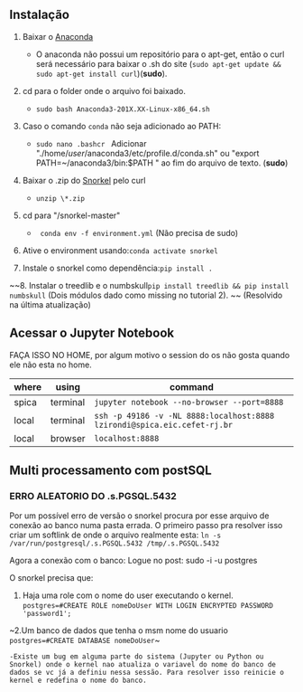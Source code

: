 
## Instalação 
1. Baixar o [Anaconda](https://www.anaconda.com/distribution/)
    - O anaconda não possui um repositório para o apt-get, então o curl será necessário para baixar o .sh do site (```sudo apt-get update && sudo apt-get install curl```)(**sudo**).
  
2. cd para o folder onde o arquivo foi baixado.
    - ```sudo bash Anaconda3-201X.XX-Linux-x86_64.sh```

3. Caso o comando ```conda``` não seja adicionado ao PATH:
    - ```sudo nano .bashcr ```
      Adicionar "./home/*user*/anaconda3/etc/profile.d/conda.sh" ou "export PATH=~/anaconda3/bin:$PATH
" ao fim do arquivo de texto. (**sudo**)
      
4. Baixar o .zip do [Snorkel](https://github.com/HazyResearch/snorkel) pelo curl
	- ```unzip \*.zip```

5. cd para "/snorkel-master"
	- ``` conda env -f environment.yml``` (Não precisa de sudo)

6. Ative o environment usando:```conda activate snorkel```

7. Instale o snorkel como dependência:``` pip install . ```

~~8. Instalar o treedlib e o numbskull```pip install treedlib && pip install numbskull``` (Dois módulos dado como missing no tutorial 2). ~~ (Resolvido na última atualização)

## Acessar o Jupyter Notebook

FAÇA ISSO NO HOME, por algum motivo o session do os não gosta quando ele não esta no home.

| where  | using    | command                                          |
| ------ | -------- | ------------------------------------------------ |
| spica | terminal | `jupyter notebook --no-browser --port=8888`      |
| local  | terminal | `ssh -p 49186 -v -NL 8888:localhost:8888 lzirondi@spica.eic.cefet-rj.br` |
| local  | browser  | `localhost:8888`                                 |

## Multi processamento com postSQL

### ERRO ALEATORIO DO .s.PGSQL.5432

Por um possível erro de versão o snorkel procura por esse arquivo de conexão ao banco numa pasta errada. O primeiro passo pra resolver isso  criar um softlink de onde o arquivo realmente esta:
```ln -s /var/run/postgresql/.s.PGSQL.5432 /tmp/.s.PGSQL.5432```

Agora a conexão com o banco:
Logue no post: sudo -i -u postgres

O snorkel precisa que:
1. Haja uma role com o nome do user executando o kernel.
	```postgres=#CREATE ROLE nomeDoUser WITH LOGIN ENCRYPTED PASSWORD 'password1';```
	
~2.Um banco de dados que tenha o msm nome do usuario
	```postgres=#CREATE DATABASE nomeDoUser```~

	-Existe um bug em alguma parte do sistema (Jupyter ou Python ou Snorkel) onde o kernel nao atualiza o variavel do nome do banco de dados se vc já a definiu nessa sessão. Para resolver isso reinicie o kernel e redefina o nome do banco.
	
	


